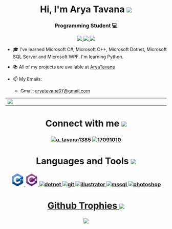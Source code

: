 <h1 align="center">Hi, I'm Arya Tavana <img width="45" src="https://user-images.githubusercontent.com/93381804/146921925-20dd3068-5280-4e9a-bcde-439783f61e02.gif"</h1>
<h3 align="center">Programming Student 💻</h3>

<p align="center">
	<a href="https://github.com/AryaTavana/AryaTavana/network/members">
		<img src="https://img.shields.io/github/forks/AryaTavana/AryaTavana"/> 
  	</a>  
  	<a href="https://github.com/AryaTavana/AryaTavana/stargazers">
    	<img src="https://img.shields.io/github/stars/AryaTavana/AryaTavana"/> 
  	</a>
  	<a href="https://github.com/AryaTavana/AryaTavana/issues">
    	<img src="https://img.shields.io/github/issues/AryaTavana/AryaTavana"/> 
  	</a>
</p>

- 🎓 I've learned Microsoft C#, Microsoft C++, Microsoft Dotnet, Microsoft SQL Server and Microsoft WPF. I'm learning Python.

- 📚 All of my projects are available at [AryaTavana](https://github.com/AryaTavana?tab=repositories)

- 📫 My Emails: 
  
  - Gmail: aryatavana07@gmail.com

<div align="center">
	<center>
		<table>
  			<tr>
   				<td>
					<img width="512px" align="left" src="https://github-readme-stats.vercel.app/api?username=AryaTavana&show_icons=true&theme=tokyonight&hide_border=true&locale=en"/>
				</td>
				<td>
    				<img width="512px" align="right" src="https://github-readme-streak-stats.herokuapp.com/?user=AryaTavana&theme=tokyonight&hide_border=true" />
   				</td>
			</tr>
	</table>
	</center>  
</div>
  
<h1 align="center">Connect with me <img width="45" src="https://user-images.githubusercontent.com/93381804/147072364-30e3ae31-5c3a-4ddb-95cf-fb75dd8f5336.png"</h1>
<h3 align="center">
<a href="https://twitter.com/Aria_Tavana" target="blank"><img align="center" src="https://raw.githubusercontent.com/rahuldkjain/github-profile-readme-generator/master/src/images/icons/Social/twitter.svg" alt="a_tavana1385" height="30" width="40" /></a>
<a href="https://stackoverflow.com/users/17091010" target="blank"><img align="center" src="https://raw.githubusercontent.com/rahuldkjain/github-profile-readme-generator/master/src/images/icons/Social/stack-overflow.svg" alt="17091010" height="30" width="40" /></a>
</h3>
  
<h1 align="center">Languages and Tools <img width="45" src="https://user-images.githubusercontent.com/93381804/147076270-ce2b2883-c7e4-4b54-b890-ec2e98de46ea.png"</h1>

<h3 align="center"> <a href="https://www.w3schools.com/cpp/" target="_blank" rel="noreferrer"> <img src="https://raw.githubusercontent.com/devicons/devicon/master/icons/cplusplus/cplusplus-original.svg" alt="cplusplus" width="40" height="40"/> </a> <a href="https://www.w3schools.com/cs/" target="_blank" rel="noreferrer"> <img src="https://raw.githubusercontent.com/devicons/devicon/master/icons/csharp/csharp-original.svg" alt="csharp" width="40" height="40"/> </a> <a href="https://dotnet.microsoft.com/" target="_blank" rel="noreferrer"> <img src="https://user-images.githubusercontent.com/93381804/146921022-cb1f659c-fd9e-4555-a8e7-0a4897a4a2bb.png" alt="dotnet" width="40" height="40"/> </a> <a href="https://git-scm.com/" target="_blank" rel="noreferrer"> <img src="https://www.vectorlogo.zone/logos/git-scm/git-scm-icon.svg" alt="git" width="40" height="40"/> </a>  <a href="https://www.adobe.com/in/products/illustrator.html" target="_blank" rel="noreferrer"> <img src="https://user-images.githubusercontent.com/93381804/146919541-f0be8961-950f-40ee-9225-1b585ef22f0f.png" alt="illustrator" width="40" height="40"/> </a> <a href="https://www.microsoft.com/en-us/sql-server" target="_blank" rel="noreferrer"> <img src=https://user-images.githubusercontent.com/93382556/147087001-6350a67f-f5fb-4ba3-a085-1e782b55fd71.png alt="mssql" width="40" height="40"/> </a> <a href="https://www.photoshop.com/en" target="_blank" rel="noreferrer"> <img src="https://user-images.githubusercontent.com/93381804/146919022-dfbcfda6-2091-472e-a142-4f661c96df46.png" alt="photoshop" width="40" height="40"/></h3>
  
<h1 align="center">Github Trophies <img width="45" src="https://user-images.githubusercontent.com/93381804/147075527-c3728c04-d5ea-40b7-8d2b-c6d34a38df23.png"</h1>
<h3 align="center">
  <a href="https://github.com/AryaTavana/AryaTavana"><img src="https://github-profile-trophy.vercel.app/?username=AryaTavana&theme=tokyonight&no-frame=true"</a> 
</h3>
